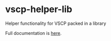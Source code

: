 # vscp-helper-lib

Helper functionality for VSCP packed in a library

Full documentation is [here](https://grodansparadis.gitbooks.io/the-vscp-helper-library/).

